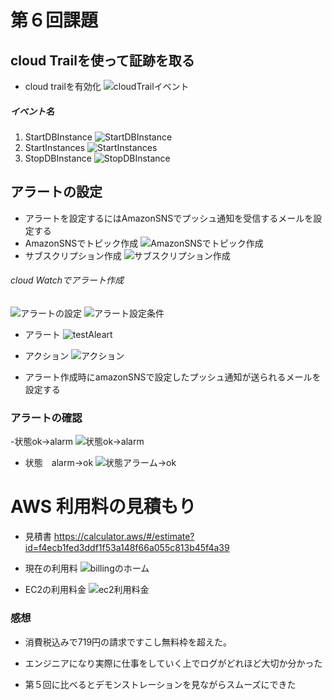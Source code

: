 # 第６回課題

## cloud Trailを使って証跡を取る
- cloud trailを有効化
![cloudTrailイベント](image/lecture06/cloudTrailイベント.png)
##### イベント名         
1. StartDBInstance
![StartDBInstance](image/lecture06/StartDBInstance.png)
2. StartInstances
![StartInstances](image/lecture06/StartInstances.png)
3. StopDBInstance
![StopDBInstance](image/lecture06/StopDBInstance.png)
## アラートの設定
- アラートを設定するにはAmazonSNSでプッシュ通知を受信するメールを設定する
- AmazonSNSでトピック作成
![AmazonSNSでトピック作成](image/lecture06/AmazonSNSでトピック作成.png)
- サブスクリプション作成
![サブスクリプション作成](image/lecture06/サブスクリプション作成.png)
###### cloud Watchでアラート作成

![アラートの設定](image/lecture06/アラートの設定.png)
![アラート設定条件](image/lecture06/アラート設定条件.png)
- アラート
![testAleart](image/lecture06/testAleart.png)
- アクション
![アクション](image/lecture06/アクション.png)

- アラート作成時にamazonSNSで設定したプッシュ通知が送られるメールを設定する
### アラートの確認
-状態ok->alarm
![状態ok->alarm](image/lecture06/状態ok->alarm.png)

- 状態　alarm->ok
![状態アラーム->ok](image/lecture06/状態アラーム->ok.png)
# AWS 利用料の見積もり
- 見積書 
https://calculator.aws/#/estimate?id=f4ecb1fed3ddf1f53a148f66a055c813b45f4a39

- 現在の利用料
![billingのホーム](image/lecture06/billingのホーム.png)
- EC2の利用料金
![ec2利用料金](image/lecture06/ec2利用料金.png)
### 感想
- 消費税込みで719円の請求ですこし無料枠を超えた。
- エンジニアになり実際に仕事をしていく上でログがどれほど大切か分かった

- 第５回に比べるとデモンストレーションを見ながらスムーズにできた

